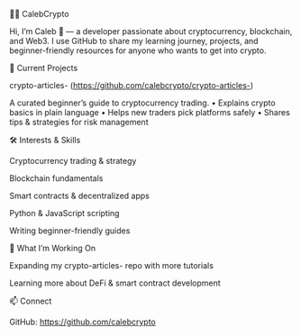 🧑‍💻 CalebCrypto

Hi, I’m Caleb 👋 — a developer passionate about cryptocurrency, blockchain, and Web3.
I use GitHub to share my learning journey, projects, and beginner-friendly resources for anyone who wants to get into crypto.

🚀 Current Projects

crypto-articles- (https://github.com/calebcrypto/crypto-articles-)

A curated beginner’s guide to cryptocurrency trading.
• Explains crypto basics in plain language
• Helps new traders pick platforms safely
• Shares tips & strategies for risk management


🛠️ Interests & Skills

Cryptocurrency trading & strategy

Blockchain fundamentals

Smart contracts & decentralized apps

Python & JavaScript scripting

Writing beginner-friendly guides


🌱 What I’m Working On

Expanding my crypto-articles- repo with more tutorials

Learning more about DeFi & smart contract development


📫 Connect

GitHub: https://github.com/calebcrypto


